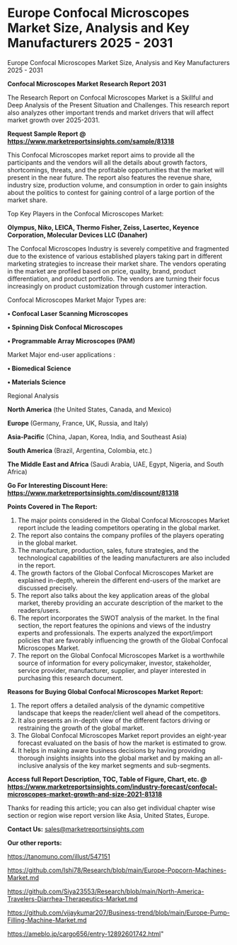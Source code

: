# Europe Confocal Microscopes Market Size, Analysis and Key Manufacturers 2025 - 2031
Europe Confocal Microscopes Market Size, Analysis and Key Manufacturers 2025 - 2031

<strong>Confocal Microscopes Market Research Report 2031</strong>

The Research Report on Confocal Microscopes Market is a Skillful and Deep Analysis of the Present Situation and Challenges. This research report also analyzes other important trends and market drivers that will affect market growth over 2025-2031.

<strong>Request Sample Report @ <a href=https://www.marketreportsinsights.com/sample/81318>https://www.marketreportsinsights.com/sample/81318</a></strong>

This Confocal Microscopes market report aims to provide all the participants and the vendors will all the details about growth factors, shortcomings, threats, and the profitable opportunities that the market will present in the near future. The report also features the revenue share, industry size, production volume, and consumption in order to gain insights about the politics to contest for gaining control of a large portion of the market share.

Top Key Players in the Confocal Microscopes Market:

<strong>Olympus, Niko, LEICA, Thermo Fisher, Zeiss, Lasertec, Keyence Corporation, Molecular Devices LLC (Danaher)</strong>

The Confocal Microscopes Industry is severely competitive and fragmented due to the existence of various established players taking part in different marketing strategies to increase their market share. The vendors operating in the market are profiled based on price, quality, brand, product differentiation, and product portfolio. The vendors are turning their focus increasingly on product customization through customer interaction.

Confocal Microscopes Market Major Types are:

<strong>• Confocal Laser Scanning Microscopes

• Spinning Disk Confocal Microscopes

• Programmable Array Microscopes (PAM)</strong>

Market Major end-user applications :

<strong>• Biomedical Science

• Materials Science</strong>

Regional Analysis

</u><strong><b>North America</b></strong> (the United States, Canada, and Mexico)

<strong><b>Europe </b></strong>(Germany, France, UK, Russia, and Italy)

<strong><b>Asia-Pacific</b></strong> (China, Japan, Korea, India, and Southeast Asia)

<strong><b>South America</b></strong> (Brazil, Argentina, Colombia, etc.)

<strong><b>The Middle East and Africa</b></strong> (Saudi Arabia, UAE, Egypt, Nigeria, and South Africa)

<strong>Go For Interesting Discount Here: <a href=https://www.marketreportsinsights.com/discount/81318>https://www.marketreportsinsights.com/discount/81318</a></strong>

<strong>Points Covered in The Report:</strong>
<ol>
  <li>The major points considered in the Global Confocal Microscopes Market report include the leading competitors operating in the global market.</li>
  <li>The report also contains the company profiles of the players operating in the global market.</li>
  <li>The manufacture, production, sales, future strategies, and the technological capabilities of the leading manufacturers are also included in the report.</li>
  <li>The growth factors of the Global Confocal Microscopes Market are explained in-depth, wherein the different end-users of the market are discussed precisely.</li>
  <li>The report also talks about the key application areas of the global market, thereby providing an accurate description of the market to the readers/users.</li>
  <li>The report incorporates the SWOT analysis of the market. In the final section, the report features the opinions and views of the industry experts and professionals. The experts analyzed the export/import policies that are favorably influencing the growth of the Global Confocal Microscopes Market.</li>
  <li>The report on the Global Confocal Microscopes Market is a worthwhile source of information for every policymaker, investor, stakeholder, service provider, manufacturer, supplier, and player interested in purchasing this research document.</li>
</ol>
<strong>Reasons for Buying Global Confocal Microscopes Market Report:</strong>

<ol>
  <li>The report offers a detailed analysis of the dynamic competitive landscape that keeps the reader/client well ahead of the competitors.</li>
  <li>It also presents an in-depth view of the different factors driving or restraining the growth of the global market.</li>
  <li>The Global Confocal Microscopes Market report provides an eight-year forecast evaluated on the basis of how the market is estimated to grow.</li>
  <li>It helps in making aware business decisions by having providing thorough insights insights into the global market and by making an all-inclusive analysis of the key market segments and sub-segments.</li>
</ol>
<strong>Access full Report Description, TOC, Table of Figure, Chart, etc. @ <a href=https://www.marketreportsinsights.com/industry-forecast/confocal-microscopes-market-growth-and-size-2021-81318>https://www.marketreportsinsights.com/industry-forecast/confocal-microscopes-market-growth-and-size-2021-81318</a></strong>


Thanks for reading this article; you can also get individual chapter wise section or region wise report version like Asia, United States, Europe.

<strong>Contact Us:</strong>
sales@marketreportsinsights.com

<strong>Our other reports:</strong>

<a href=https://tanomuno.com/illust/547151>https://tanomuno.com/illust/547151</a>

<a href=https://github.com/Ishi78/Research/blob/main/Europe-Popcorn-Machines-Market.md>https://github.com/Ishi78/Research/blob/main/Europe-Popcorn-Machines-Market.md</a>

<a href=https://github.com/Siya23553/Research/blob/main/North-America-Travelers-Diarrhea-Therapeutics-Market.md>https://github.com/Siya23553/Research/blob/main/North-America-Travelers-Diarrhea-Therapeutics-Market.md</a>

<a href=https://github.com/vijaykumar207/Business-trend/blob/main/Europe-Pump-Filling-Machine-Market.md>https://github.com/vijaykumar207/Business-trend/blob/main/Europe-Pump-Filling-Machine-Market.md</a>

<a href=https://ameblo.jp/cargo656/entry-12892601742.html>https://ameblo.jp/cargo656/entry-12892601742.html</a>"
